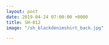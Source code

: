 ```yaml
---
layout: post
date: 2019-04-24 07:00:00 +0000
title: SH-012
image: "/sh_blackdenimshirt_back.jpg"

---
```

